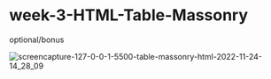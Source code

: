# week-3-HTML-Table-Massonry
optional/bonus

![screencapture-127-0-0-1-5500-table-massonry-html-2022-11-24-14_28_09](https://user-images.githubusercontent.com/117738625/204002718-18662f02-24f8-453e-896d-b0f5e7435373.png)
